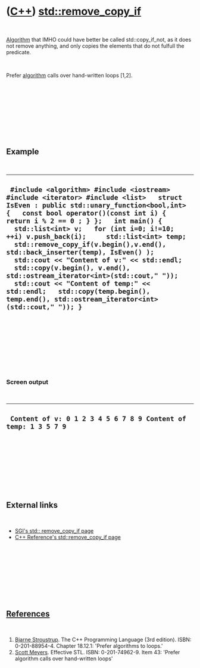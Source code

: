 
 

 

 

 

 

([C++](Cpp.md)) [std::remove\_copy\_if](CppRemove_copy_if.md)
===============================================================

 

[Algorithm](CppAlgorithm.md) that IMHO could have better be called
std::copy\_if\_not, as it does not remove anything, and only copies the
elements that do not fulfull the predicate.

 

Prefer [algorithm](CppAlgorithm.md) calls over hand-written loops
\[1,2\].

 

 

 

 

 

Example
-------

 

  ----------------------------------------------------------------------------------------------------------------------------------------------------------------------------------------------------------------------------------------------------------------------------------------------------------------------------------------------------------------------------------------------------------------------------------------------------------------------------------------------------------------------------------------------------------------------------------------------------------------------------------------------------------------
  ` #include <algorithm> #include <iostream> #include <iterator> #include <list>   struct IsEven : public std::unary_function<bool,int> {   const bool operator()(const int i) { return i % 2 == 0 ; } };   int main() {   std::list<int> v;   for (int i=0; i!=10; ++i) v.push_back(i);     std::list<int> temp;   std::remove_copy_if(v.begin(),v.end(), std::back_inserter(temp), IsEven() );     std::cout << "Content of v:" << std::endl;   std::copy(v.begin(), v.end(), std::ostream_iterator<int>(std::cout," "));   std::cout << "Content of temp:" << std::endl;   std::copy(temp.begin(), temp.end(), std::ostream_iterator<int>(std::cout," ")); }`
  ----------------------------------------------------------------------------------------------------------------------------------------------------------------------------------------------------------------------------------------------------------------------------------------------------------------------------------------------------------------------------------------------------------------------------------------------------------------------------------------------------------------------------------------------------------------------------------------------------------------------------------------------------------------

 

 

 

 

 

### Screen output

 

  -----------------------------------------------------------------
  ` Content of v: 0 1 2 3 4 5 6 7 8 9 Content of temp: 1 3 5 7 9`
  -----------------------------------------------------------------

 

 

 

 

 

External links
--------------

 

-   [SGI's std:: remove\_copy\_if
    page](http://www.sgi.com/tech/stl/remove_copy_if.html)
-   [C++ Reference's std::remove\_copy\_if
    page](http://www.cppreference.com/cppalgorithm/remove_copy_if.html)

 

 

 

 

 

[References](CppReferences.md)
-------------------------------

 

1.  [Bjarne Stroustrup](CppBjarneStroustrup.md). The C++ Programming
    Language (3rd edition). ISBN: 0-201-88954-4. Chapter 18.12.1:
    'Prefer algorithms to loops.'
2.  [Scott Meyers](CppScottMeyers.md). Effective STL.
    ISBN: 0-201-74962-9. Item 43: 'Prefer algorithm calls over
    hand-written loops'

 

 

 

 

 

 


